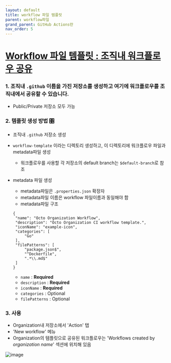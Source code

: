 ```yaml
---
layout: default
title: workflow 파일 템플릿
parent: workflow파일
grand_parent: GitHub Actions란
nav_order: 5
---
```



# [Workflow 파일 템플릿 : 조직내 워크플로우 공유](https://docs.github.com/en/enterprise-server@3.1/actions/learn-github-actions/sharing-workflows-with-your-organization)

### 1. 조직내 `.github` 이름을 가진 저장소를 생성하고 여기에 워크플로우를 조직내에서 공유할 수 있습니다. 
   
  - Public/Private 저장소 모두 가능

### 2. 템플릿 생성 방법 🎛️

  - 조직내 `.github` 저장소 생성
  
  - `workflow-template` 이라는 디렉토리 생성하고, 이 디렉토리에 워크플로우 파일과 metadata파일 생성
      - 워크플로우를 사용할 각 저장소의 default branch는 `$default-branch`로 참조
      
  - metadata 파일 생성
      - metadata파일은 `.properties.json` 확장자
      - metadata파일 이름은 workflow 파일이름과 동일해야 함
      - metadata파일 구조
      
       ```
       {
        "name": "Octo Organization Workflow",
        "description": "Octo Organization CI workflow template.",
        "iconName": "example-icon",
        "categories": [
            "Go"
        ],
        "filePatterns": [
            "package.json$",
            "^Dockerfile",
            ".*\\.md$"
        ]
       }
       ```
   
   
       - `name` : **Required**
       - `description` : **Required**
       - `iconName` : **Required**
       - `categories` : Optional
       - `filePatterns` : Optional
 
 ### 3. 사용
 
   - Organization내 저장소에서 'Action' 탭
   - 'New workflow' 메뉴
   - Organization의 템플릿으로 공유된 워크플로우는 'Workflows created by _organization name_' 섹션에 위치해 있음
    
   ![image](https://user-images.githubusercontent.com/40287191/122319178-3a2e0480-cf5b-11eb-8a7a-2f913e363b62.png)

   
